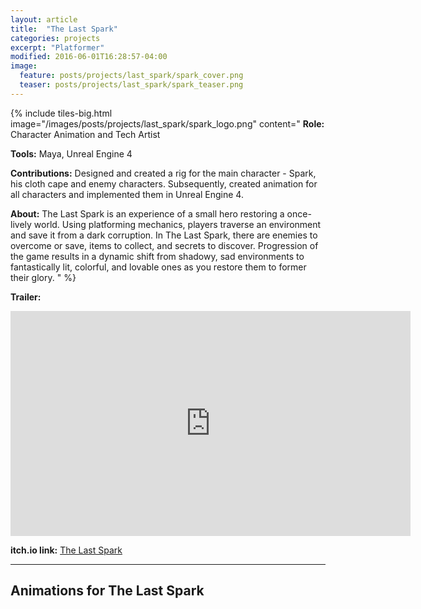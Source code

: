 ```yaml
---
layout: article
title:  "The Last Spark"
categories: projects
excerpt: "Platformer"
modified: 2016-06-01T16:28:57-04:00
image:
  feature: posts/projects/last_spark/spark_cover.png
  teaser: posts/projects/last_spark/spark_teaser.png
---
```


{% include tiles-big.html
    image="/images/posts/projects/last_spark/spark_logo.png"
    content="
**Role:** Character Animation and Tech Artist

**Tools:** Maya, Unreal Engine 4
             
**Contributions:** Designed and created a rig for the main character - Spark, his cloth cape and enemy characters. Subsequently, created animation for all characters and implemented them in Unreal Engine 4.

**About:** The Last Spark is an experience of a small hero restoring a once-lively world. Using platforming mechanics, players traverse an environment and save it from a dark corruption. In The Last Spark, there are enemies to overcome or save, items to collect, and secrets to discover. Progression of the game results in a dynamic shift from shadowy, sad environments to fantastically lit, colorful, and lovable ones as you restore them to former their glory.
"
%}

**Trailer:**

<iframe src="https://player.vimeo.com/video/334234733" width="640" height="360" frameborder="0" allow="autoplay; fullscreen" allowfullscreen></iframe>

**itch.io link:** [The Last Spark](https://final-hour-studios.itch.io/the-last-spark)

___

## Animations for The Last Spark

